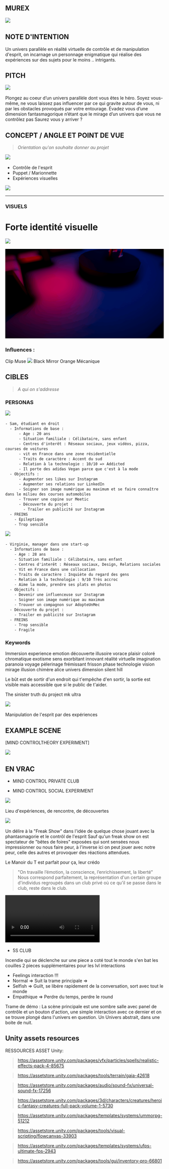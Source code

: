 ## MUREX 
![](https://66.media.tumblr.com/15021996d52f315fd9b843f4575cdb27/tumblr_myaffrLO9a1t9gdcmo1_400.gif)


## NOTE D'INTENTION

Un univers parallèle en réalité virtuelle de contrôle et de manipulation d'esprit, on incarnage un personnage enigmatique qui réalise des expériences sur des sujets pour le moins .. intrigants.
## PITCH

![](https://encrypted-tbn0.gstatic.com/images?q=tbn:ANd9GcQBrHjJ7ByLZQD-8v30cE0mbxQFnpMQr0jzMIOBsrYUetc1wwYh)

Plongez au coeur d’un univers parallèle dont vous êtes le héro.
Soyez vous-même, ne vous laissez pas influencer par ce qui gravite autour de vous, ni par les obstacles provoqués par votre entourage. Évadez vous d’une dimension fantasmagorique n’étant que le mirage d’un univers que vous ne contrôlez pas
Saurez vous y arriver ? 


## CONCEPT / ANGLE ET POINT DE VUE
> *Orientation qu'on souhaite donner au projet*

![](https://i.imgur.com/9fjCsie.gif)

- Contrôle de l'esprit
- Puppet / Marionnette
- Expériences visuelles


![](https://i.imgur.com/uaN8qH0.gif)


---


### VISUELS


# **Forte identité visuelle**

![](./GIF1.gif)



![](./GIF2.gif)



### Influences : 
Clip Muse 
![](https://66.media.tumblr.com/a01ce694d79c0c1db037433bd89c183b/tumblr_oq5ooqMRt61u75okmo7_500.gif)
Black Mirror
Orange Mécanique


## CIBLES 
> *A qui on s'addresse*

### PERSONAS 
  
   ![](http://www.iconninja.com/files/837/326/356/user-young-male-avatar-person-man-icon.png)
   
    - Sam, étudiant en droit
      - Informations de base :
          - Age : 20 ans
          - Situation familiale : Célibataire, sans enfant
          - Centres d'interêt : Réseaux sociaux, jeux vidéos, pizza, courses de voitures
          - vit en France dans une zone résidentielle
          - Traits de caractère : Accent du sud
          - Relation à la technologie : 10/10 => Addicted
          - Il porte des adidas Vegan parce que c'est à la mode
      - Objectifs :
          - Augmenter ses likes sur Instagram
          - Augmenter ses relations sur LinkedIn
          - Soigner son image numérique au maximum et se faire connaître dans le milieu des courses automobiles
          - Trouver une copine sur Meetic
          - Découverte du projet :
            - Trailer en publicité sur Instagram
      - FREINS
        - Epileptique 
        - Trop sensible


   ![](http://bb-bau.com/images/avatar.png)
   
    - Virginie, manager dans une start-up
      - Informations de base :
        - Age : 28 ans
        - Situation familiale : Célibataire, sans enfant
        - Centres d'interêt : Réseaux sociaux, Design, Relations sociales
        - Vit en France dans une collocation
        - Traits de caractère : Inquiète du regard des gens
        - Relation à la technologie : 9/10 Très accroc
        - Aime la mode, prendre ses plats en photos
      - Objectifs :
        - Devenir une influenceuse sur Instagram
        - Soigner son image numérique au maximum 
        - Trouver un compagnon sur AdopteUnMec
      - Découverte du projet :
        - Trailer en publicité sur Instagram
      - FREINS
        - Trop sensible
        - Fragile
        
        
        

### Keywords 

Immersion experience emotion découverte illusoire vorace plaisir coloré chromatique exotisme sens exorbitant innovant réalité virtuelle imagination paranoia voyage pèlerinage frémissant frisson phase technologie vision mirage illusion chimère alice univers dimension silent hill 


Le bût est de sortir d'un endroit qui t'empêche d'en sortir, la sortie est visible mais accessible que si le public de t'aider.


The sinister truth du project mk ultra

![](https://images-na.ssl-images-amazon.com/images/I/51QCJM-zIYL._SX325_BO1,204,203,200_.jpg)

Manipulation de l'esprit par des expériences 



## EXAMPLE SCENE

[MIND CONTROLTHEORY EXPERIMENT]

![](https://i.imgur.com/dsbu2Xi.gif)


## EN VRAC


- MIND CONTROL PRIVATE CLUB

- MIND CONTROL SOCIAL EXPERIMENT

![](https://i.imgur.com/cUK22Zm.gif) 



Lieu d'expériences, de rencontre, de découvertes 

![](https://allthatsinteresting.com/thumber?w=290&h=240&src=https%3A%2F%2Fallthatsinteresting.com%2Fwordpress%2Fwp-content%2Fuploads%2F2014%2F06%2Fface-experiment-france.jpg)

Un délire à la "Freak Show" dans l'idée de quelque chose jouant avec la phantasmagorie et le contrôl de l'esprit
Sauf qu'un freak show on est spectateur de "bêtes de foires" exposées qui sont sensées nous impressionner ou nous faire peur, à l'inverse ici on peut jouer avec notre peur, celle des autres et provoquer des réactions attendues.





Le Manoir du T est parfait pour ça, leur crédo 
> "On travaille l’émotion, la conscience, l’enrichissement, la liberté"
Nous correspond parfaitement, la représentation d'un certain groupe d'individus regroupés dans un club privé où ce qu'il se passe dans le club, reste dans le club.

![](https://i.imgur.com/fQ6d4gy.mp4)

- 5S CLUB

 Incendie qui se déclenche sur une piece a coté
 tout le monde s'en bat les couilles
 2 pieces supplémentaires pour les lvl interactions
 
 - Feelings interaction !!!
 - Normal => Suit la trame principale => 
 - Selfish => Guilt, se libére rapidement de la conversation, sort avec tout le monde 
 - Empathique => Perdre du temps, perdre le round

 
 
 Trame de démo : 
 La scène principale est une sombre salle avec panel de contrôle et un bouton d'action, une simple interaction avec ce dernier et on se trouve plongé dans l'univers en question. 
 Un Univers abstrait, dans une boite de nuit.
 
 


## Unity assets resources
RESSOURCES ASSET Unity: 
> https://assetstore.unity.com/packages/vfx/particles/spells/realistic-effects-pack-4-85675

> https://assetstore.unity.com/packages/tools/terrain/gaia-42618

> https://assetstore.unity.com/packages/audio/sound-fx/universal-sound-fx-17256

> https://assetstore.unity.com/packages/3d/characters/creatures/heroic-fantasy-creatures-full-pack-volume-1-5730

> https://assetstore.unity.com/packages/templates/systems/ummorpg-51212

> https://assetstore.unity.com/packages/tools/visual-scripting/flowcanvas-33903

> https://assetstore.unity.com/packages/templates/systems/ufps-ultimate-fps-2943

> https://assetstore.unity.com/packages/tools/gui/inventory-pro-66801



